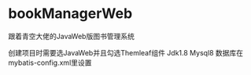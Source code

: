 # bookManagerWeb
跟着青空大佬的JavaWeb版图书管理系统

创建项目时需要选JavaWeb并且勾选Themleaf组件
Jdk1.8
Mysql8
数据库在mybatis-config.xml里设置
